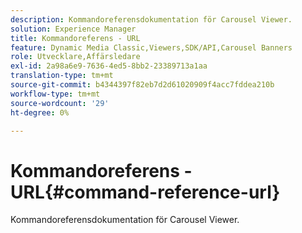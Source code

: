 ```yaml
---
description: Kommandoreferensdokumentation för Carousel Viewer.
solution: Experience Manager
title: Kommandoreferens - URL
feature: Dynamic Media Classic,Viewers,SDK/API,Carousel Banners
role: Utvecklare,Affärsledare
exl-id: 2a98a6e9-7636-4ed5-8bb2-23389713a1aa
translation-type: tm+mt
source-git-commit: b4344397f82eb7d2d61020909f4acc7fddea210b
workflow-type: tm+mt
source-wordcount: '29'
ht-degree: 0%

---
```


# Kommandoreferens - URL{#command-reference-url}

Kommandoreferensdokumentation för Carousel Viewer.
